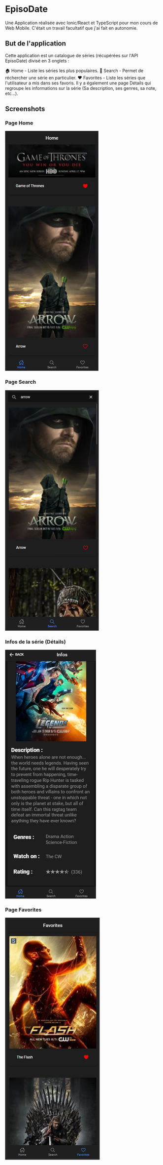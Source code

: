 # EpisoDate

Une Application réalisée avec Ionic/React et TypeScript pour mon cours de Web Mobile.
C'était un travail facultatif que j'ai fait en autonomie.

## But de l'application

Cette application est un catalogue de séries (récupérées sur l'API EpisoDate) divisé en 3 onglets :

🏠 Home - Liste les séries les plus populaires.
🔎 Search - Permet de réchercher une série en particulier.
❤️ Favorites - Liste les séries que l'utilisateur a mis dans ses favoris.
Il y a également une page Détails qui regroupe les informations sur la série (Sa description, ses genres, sa note, etc...).

## Screenshots

### Page Home
![alt text](https://github.com/EnzoCasalini/IMG/blob/main/EpisoDate1.png?raw=true)
### Page Search
![alt text](https://github.com/EnzoCasalini/IMG/blob/main/EpisoDate2.png?raw=true)
### Infos de la série (Détails)
![alt text](https://github.com/EnzoCasalini/IMG/blob/main/EpisoDate4.png?raw=true)
### Page Favorites
![alt text](https://github.com/EnzoCasalini/IMG/blob/main/EpisoDate3.png?raw=true)
